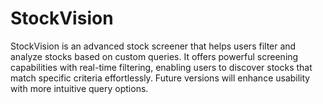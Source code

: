 # StockVision
StockVision is an advanced stock screener that helps users filter and analyze stocks based on custom queries. It offers powerful screening capabilities with real-time filtering, enabling users to discover stocks that match specific criteria effortlessly. Future versions will enhance usability with more intuitive query options.
